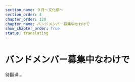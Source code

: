 ```yaml
---
section_name: ９月～文化祭～
section_order: 4
chapter_order: 120
chapter_name: バンドメンバー募集中なわけで
show_chapter_order: True
status: translating
---
```


# バンドメンバー募集中なわけで
待翻译...
